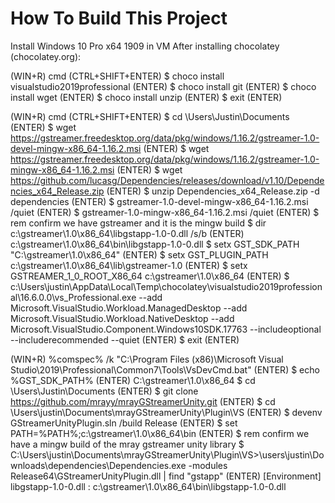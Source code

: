 # How To Build This Project #

Install Windows 10 Pro x64 1909 in VM
After installing chocolatey (chocolatey.org):

(WIN+R) cmd (CTRL+SHIFT+ENTER)
$ choco install visualstudio2019professional (ENTER)
$ choco install git (ENTER)
$ choco install wget (ENTER)
$ choco install unzip (ENTER)
$ exit (ENTER)

(WIN+R) cmd (CTRL+SHIFT+ENTER)
$ cd \Users\Justin\Documents (ENTER)
$ wget https://gstreamer.freedesktop.org/data/pkg/windows/1.16.2/gstreamer-1.0-devel-mingw-x86_64-1.16.2.msi (ENTER)
$ wget https://gstreamer.freedesktop.org/data/pkg/windows/1.16.2/gstreamer-1.0-mingw-x86_64-1.16.2.msi (ENTER)
$ wget https://github.com/lucasg/Dependencies/releases/download/v1.10/Dependencies_x64_Release.zip (ENTER)
$ unzip Dependencies_x64_Release.zip -d dependencies (ENTER)
$ gstreamer-1.0-devel-mingw-x86_64-1.16.2.msi /quiet (ENTER)
$ gstreamer-1.0-mingw-x86_64-1.16.2.msi /quiet  (ENTER)
$ rem confirm we have gstreamer and it is the mingw build
$ dir c:\gstreamer\1.0\x86_64\libgstapp-1.0-0.dll /s/b (ENTER)
c:\gstreamer\1.0\x86_64\bin\libgstapp-1.0-0.dll
$ setx GST_SDK_PATH "C:\gstreamer\1.0\x86_64" (ENTER)
$ setx GST_PLUGIN_PATH c:\gstreamer\1.0\x86_64\lib\gstreamer-1.0 (ENTER)
$ setx GSTREAMER_1_0_ROOT_X86_64 c:\gstreamer\1.0\x86_64 (ENTER)
$ c:\Users\justin\AppData\Local\Temp\chocolatey\visualstudio2019professional\16.6.0.0\vs_Professional.exe --add Microsoft.VisualStudio.Workload.ManagedDesktop --add Microsoft.VisualStudio.Workload.NativeDesktop --add Microsoft.VisualStudio.Component.Windows10SDK.17763 --includeoptional --includerecommended --quiet (ENTER)
$ exit (ENTER)

(WIN+R) %comspec% /k "C:\Program Files (x86)\Microsoft Visual Studio\2019\Professional\Common7\Tools\VsDevCmd.bat" (ENTER)
$ echo %GST_SDK_PATH% (ENTER)
C:\gstreamer\1.0\x86_64
$ cd \Users\Justin\Documents (ENTER)
$ git clone https://github.com/mrayy/mrayGStreamerUnity.git (ENTER)
$ cd \Users\justin\Documents\mrayGStreamerUnity\Plugin\VS (ENTER)
$ devenv GStreamerUnityPlugin.sln /build Release (ENTER)
$ set PATH=%PATH%;c:\gstreamer\1.0\x86_64\bin (ENTER)
$ rem confirm we have a mingw build of the mray gstreamer unity library
$ C:\Users\justin\Documents\mrayGStreamerUnity\Plugin\VS>\users\justin\Downloads\dependencies\Dependencies.exe -modules Release64\GStreamerUnityPlugin.dll | find "gstapp" (ENTER)
[Environment] libgstapp-1.0-0.dll : c:\gstreamer\1.0\x86_64\bin\libgstapp-1.0-0.dll
